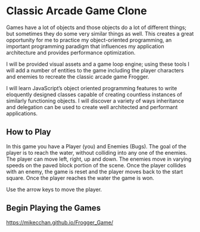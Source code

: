 # Classic Arcade Game Clone

Games have a lot of objects and those objects do a lot of different things; but sometimes they do some very similar things as well. This creates a great opportunity for me to practice my object-oriented programming, an important programming paradigm that influences my application architecture and provides performance optimization.

I will be provided visual assets and a game loop engine; using these tools I will add a number of entities to the game including the player characters and enemies to recreate the classic arcade game Frogger.

I will learn JavaScript’s object oriented programming features to write eloquently designed classes capable of creating countless instances of similarly functioning objects. I will discover a variety of ways inheritance and delegation can be used to create well architected and performant applications.

## How to Play

In this game you have a Player (you) and Enemies (Bugs). The goal of the player is to reach the water, without colliding into any one of the enemies. The player can move left, right, up and down. The enemies move in varying speeds on the paved block portion of the scene. Once the player collides with an enemy, the game is reset and the player moves back to the start square. Once the player reaches the water the game is won.

Use the arrow keys to move the player.

## Begin Playing the Games

 https://mikecchan.github.io/Frogger_Game/
